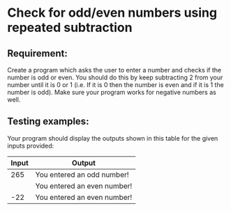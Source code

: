 # Check for odd/even numbers using repeated subtraction

## Requirement:

Create a program which asks the user to enter a number and checks if the number is odd or even. You should do this by keep subtracting 2 from your number until it is 0 or 1 (i.e. If it is 0 then the number is even and if it is 1 the number is odd). Make sure your program works for negative numbers as well.

## Testing examples:

Your program should display the outputs shown in this table for the given inputs provided:

| Input | Output                      |
| ----- | --------------------------- |
| 265   | You entered an odd number!  |
|       | You entered an even number! |
| -22   | You entered an even number! |